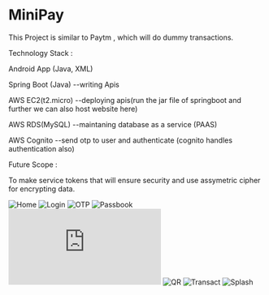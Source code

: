 # MiniPay

This Project is similar to Paytm , which will do dummy transactions.

Technology Stack :

Android App (Java, XML)

Spring Boot (Java) --writing Apis

AWS EC2(t2.micro) --deploying apis(run the jar file of springboot and further we can also host website here)

AWS RDS(MySQL) --maintaning database as a service (PAAS)

AWS Cognito --send otp to user and authenticate (cognito handles authentication also)



Future Scope :

To make service tokens that will ensure security and use assymetric cipher for encrypting data.

![Home](https://github.com/rushbah123453/MiniPay/blob/master/screenshots/home.jpeg)
![Login](https://github.com/rushbah123453/MiniPay/blob/master/screenshots/login.jpeg)
![OTP](https://github.com/rushbah123453/MiniPay/blob/master/screenshots/otp.jpeg)
![Passbook](https://github.com/rushbah123453/MiniPay/blob/master/screenshots/passbook.jpeg)
![Profile](https://github.com/rushbah123453/MiniPay/edit/master/README.md)
![QR](https://github.com/rushbah123453/MiniPay/blob/master/screenshots/qr.jpeg)
![Transact](https://github.com/rushbah123453/MiniPay/blob/master/screenshots/transact.jpeg)
![Splash](https://github.com/rushbah123453/MiniPay/blob/master/screenshots/splash.jpeg)

